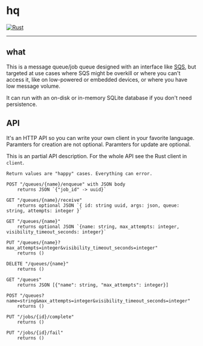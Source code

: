 # hq

[![Rust](https://github.com/ckampfe/hq/actions/workflows/rust.yml/badge.svg)](https://github.com/ckampfe/hq/actions/workflows/rust.yml)

---

## what

This is a message queue/job queue designed with an interface like [SQS](https://aws.amazon.com/sqs/), but targeted at use cases where SQS might be overkill or where you can't access it, like on low-powered or embedded devices, or where you have low message volume.

It can run with an on-disk or in-memory SQLite database if you don't need persistence.

## API

It's an HTTP API so you can write your own client in your favorite language.
Paramters for creation are not optional.
Paramters for update are optional.

This is an partial API description.
For the whole API see the Rust client in `client`.

```
Return values are "happy" cases. Everything can error.

POST "/queues/{name}/enqueue" with JSON body
    returns JSON `{"job_id" -> uuid}`

GET "/queues/{name}/receive"
    returns optional JSON `{ id: string uuid, args: json, queue: string, attempts: integer }`

GET "/queues/{name}"
    returns optional JSON `{name: string, max_attempts: integer, visibility_timeout_seconds: integer}`

PUT "/queues/{name}?max_attempts=integer&visibility_timeout_seconds=integer"
    returns ()

DELETE "/queues/{name}"
    returns ()

GET "/queues"
    returns JSON [{"name": string, "max_attempts": integer}]

POST "/queues?name=string&max_attempts=integer&visibility_timeout_seconds=integer"
    returns ()

PUT "/jobs/{id}/complete"
    returns ()

PUT "/jobs/{id}/fail"
    returns ()
```